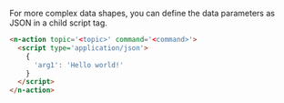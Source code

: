 
For more complex data shapes, you can define the data parameters as JSON in a child script tag.

```html
<n-action topic='<topic>' command='<command>'>
  <script type='application/json'>
    {
      'arg1': 'Hello world!'
    }
  </script>
</n-action>
```